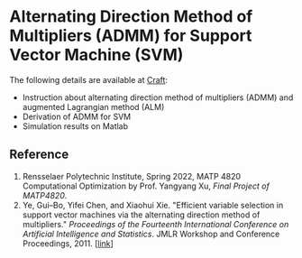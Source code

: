 # Alternating Direction Method of Multipliers (ADMM) for Support Vector Machine (SVM)

The following details are available at [Craft](https://www.craft.do/s/AKezsU0fzSrgtU):
- Instruction about alternating direction method of multipliers (ADMM) and augmented Lagrangian method (ALM)
- Derivation of ADMM for SVM
- Simulation results on Matlab

## Reference

1. Rensselaer Polytechnic Institute, Spring 2022, MATP 4820 Computational Optimization by Prof. Yangyang Xu, *Final Project of MATP4820*.
2. Ye, Gui–Bo, Yifei Chen, and Xiaohui Xie. "Efficient variable selection in support vector machines via the alternating direction method of multipliers." *Proceedings of the Fourteenth International Conference on Artificial Intelligence and Statistics*. JMLR Workshop and Conference Proceedings, 2011. [[link](https://proceedings.mlr.press/v15/ye11a/ye11a.pdf)]
